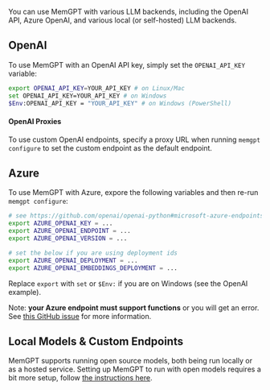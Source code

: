 You can use MemGPT with various LLM backends, including the OpenAI API, Azure OpenAI, and various local (or self-hosted) LLM backends.

## OpenAI
To use MemGPT with an OpenAI API key, simply set the `OPENAI_API_KEY` variable:
```sh
export OPENAI_API_KEY=YOUR_API_KEY # on Linux/Mac
set OPENAI_API_KEY=YOUR_API_KEY # on Windows
$Env:OPENAI_API_KEY = "YOUR_API_KEY" # on Windows (PowerShell)
```

#### OpenAI Proxies
To use custom OpenAI endpoints, specify a proxy URL when running `memgpt configure` to set the custom endpoint as the default endpoint.


## Azure
To use MemGPT with Azure, expore the following variables and then re-run `memgpt configure`:
```sh
# see https://github.com/openai/openai-python#microsoft-azure-endpoints
export AZURE_OPENAI_KEY = ...
export AZURE_OPENAI_ENDPOINT = ...
export AZURE_OPENAI_VERSION = ...

# set the below if you are using deployment ids
export AZURE_OPENAI_DEPLOYMENT = ...
export AZURE_OPENAI_EMBEDDINGS_DEPLOYMENT = ...
```

Replace `export` with `set` or `$Env:` if you are on Windows (see the OpenAI example).

Note: **your Azure endpoint must support functions** or you will get an error. See [this GitHub issue](https://github.com/cpacker/MemGPT/issues/91) for more information.

## Local Models & Custom Endpoints 
MemGPT supports running open source models, both being run locally or as a hosted service. Setting up MemGPT to run with open models requires a bit more setup, follow [the instructions here](../local_llm).
